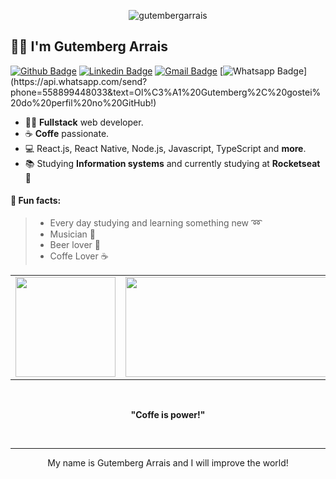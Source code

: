 <p align="center"> 
  <img src="[https://watablogtravel.com/wp-content/uploads/2019/08/undraw_programming_2svr.png](https://cdn1.vectorstock.com/i/1000x1000/47/05/young-man-programmer-working-on-computer-with-code-vector-18324705.jpg)" alt="gutembergarrais" />
</p>

## :man_technologist: I'm Gutemberg Arrais

[![Github Badge](https://img.shields.io/badge/-Github-000?style=flat-square&logo=Github&logoColor=white&link=https://github.com/Gutemberg-Arrais)](https://github.com/Gutemberg-Arrais)
[![Linkedin Badge](https://img.shields.io/badge/-LinkedIn-blue?style=flat-square&logo=Linkedin&logoColor=white&link=https://www.linkedin.com/in/gutemberg-arrais-55342919b/)](https://www.linkedin.com/in/gutemberg-arrais-55342919b/)
[![Gmail Badge](https://img.shields.io/badge/-Gmail-c14438?style=flat-square&logo=Gmail&logoColor=white&link=mailto:arraisgutemberg@gmail.com)](mailto:arraisgutemberg@gmail.com)
[![Whatsapp Badge](https://img.shields.io/badge/-Whatsapp-4CA143?style=flat-square&labelColor=4CA143&logo=whatsapp&logoColor=white&link=https://api.whatsapp.com/send?phone=5588988328851&text=Ol%C3%A1%20Gutemberg%2C%20gostei%20do%20perfil%20no%20GitHub!)](https://api.whatsapp.com/send?phone=558899448033&text=Ol%C3%A1%20Gutemberg%2C%20gostei%20do%20perfil%20no%20GitHub!)

- :man_technologist: **Fullstack** web developer. 
- ☕ **Coffe** passionate.
- :computer: React.js, React Native, Node.js, Javascript, TypeScript and **more**.
- :books: Studying **Information systems** and currently studying at **Rocketseat** :purple_heart:

#### :scroll: Fun facts: 
>  * Every day studying and learning something new :loop:
>  * Musician :saxophone:
>  * Beer lover 🍺
>  * Coffe Lover ☕


<table>
    <tr>
        <td>
          <img widht="339px" height="160px" src="https://github-readme-stats.vercel.app/api/top-langs/?username=Gutemberg-Arrais&hide=html&layout=compact&theme=dracula" />
        </td>
        <td>
          <img  width="400px" height="160px" src="https://github-readme-stats.vercel.app/api?username=Gutemberg-Arrais&theme=dracula" />
        </td>
    </tr>   
</table>

</br>
<p align="center"><strong>"Coffe is power!"</strong></p>  
</br>

  ---
  
<p align="center">  
  My name is Gutemberg Arrais and I will improve the world!
</p>
